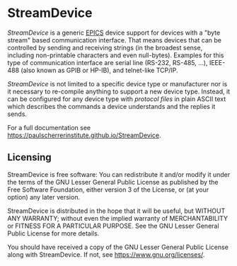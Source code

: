# StreamDevice

_StreamDevice_ is a generic [EPICS](https://epics.anl.gov/)
device support for devices with a "byte stream" based
communication interface.
That means devices that can be controlled by sending and receiving
strings (in the broadest sense, including non-printable characters
and even null-bytes). 
Examples for this type of communication interface are
serial line (RS-232, RS-485, ...), 
IEEE-488 (also known as GPIB or HP-IB), and telnet-like TCP/IP.

_StreamDevice_ is not limited to a specific device type or manufacturer
nor is it necessary to re-compile anything to support a new device type.
Instead, it can be configured for any device type with _protocol files_
in plain ASCII text which describes the commands a device understands
and the replies it sends.

For a full documentation see
https://paulscherrerinstitute.github.io/StreamDevice.

## Licensing

StreamDevice is free software: You can redistribute it and/or modify
it under the terms of the GNU Lesser General Public License as published
by the Free Software Foundation, either version 3 of the License, or
(at your option) any later version.

StreamDevice is distributed in the hope that it will be useful,
but WITHOUT ANY WARRANTY; without even the implied warranty of
MERCHANTABILITY or FITNESS FOR A PARTICULAR PURPOSE. See the
GNU Lesser General Public License for more details.

You should have received a copy of the GNU Lesser General Public License
along with StreamDevice. If not, see https://www.gnu.org/licenses/.

